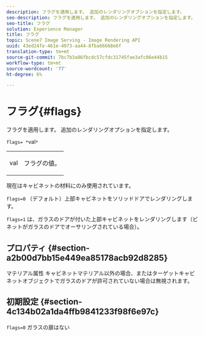 ```yaml
---
description: フラグを適用します。 追加のレンダリングオプションを指定します。
seo-description: フラグを適用します。 追加のレンダリングオプションを指定します。
seo-title: フラグ
solution: Experience Manager
title: フラグ
topic: Scene7 Image Serving - Image Rendering API
uuid: 43ed24fe-461e-4973-aa44-8fba66668e6f
translation-type: tm+mt
source-git-commit: 7bc7b3a86fbcdc57cfdc31745fae3afc06e44b15
workflow-type: tm+mt
source-wordcount: '77'
ht-degree: 6%

---
```



# フラグ{#flags}

フラグを適用します。 追加のレンダリングオプションを指定します。

`flags= *`val`*`

<table id="simpletable_00B21BD9E47E4D2FB0042CB507431916"> 
 <tr class="strow"> 
  <td class="stentry"> <p><span class="varname"> val</span> </p> </td> 
  <td class="stentry"> <p>フラグの値。 </p></td> 
 </tr> 
</table>

現在はキャビネットの材料にのみ使用されています。

`flags=0` （デフォルト）上部キャビネットをソリッドドアでレンダリングします。

`flags=1` は、ガラスのドアが付いた上部キャビネットをレンダリングします（ビネットがガラスのドアでオーサリングされている場合）。

## プロパティ {#section-a2b00d7bb15e449ea85178acb92d8285}

マテリアル属性 キャビネットマテリアル以外の場合、またはターゲットキャビネットオブジェクトでガラスのドアが許可されていない場合は無視されます。

## 初期設定 {#section-4c134b02a1da4ffb9841233f98f6e97c}

`flags=0` ガラスの扉はない
